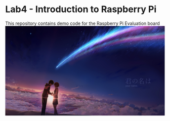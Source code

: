 # Lab4 - Introduction to Raspberry Pi

This repository contains demo code for the Raspberry Pi Evaluation board
![image](./744908.jpg)
